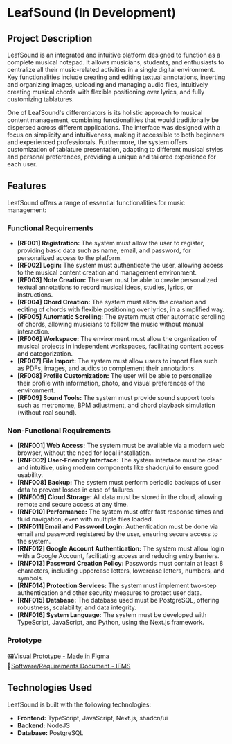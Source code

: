 # LeafSound (In Development)




## Project Description

LeafSound is an integrated and intuitive platform designed to function as a complete musical notepad. It allows musicians, students, and enthusiasts to centralize all their music-related activities in a single digital environment. Key functionalities include creating and editing textual annotations, inserting and organizing images, uploading and managing audio files, intuitively creating musical chords with flexible positioning over lyrics, and fully customizing tablatures.

One of LeafSound's differentiators is its holistic approach to musical content management, combining functionalities that would traditionally be dispersed across different applications. The interface was designed with a focus on simplicity and intuitiveness, making it accessible to both beginners and experienced professionals. Furthermore, the system offers customization of tablature presentation, adapting to different musical styles and personal preferences, providing a unique and tailored experience for each user.




## Features

LeafSound offers a range of essential functionalities for music management:

### Functional Requirements

*   **[RF001] Registration:** The system must allow the user to register, providing basic data such as name, email, and password, for personalized access to the platform.
*   **[RF002] Login:** The system must authenticate the user, allowing access to the musical content creation and management environment.
*   **[RF003] Note Creation:** The user must be able to create personalized textual annotations to record musical ideas, studies, lyrics, or instructions.
*   **[RF004] Chord Creation:** The system must allow the creation and editing of chords with flexible positioning over lyrics, in a simplified way.
*   **[RF005] Automatic Scrolling:** The system must offer automatic scrolling of chords, allowing musicians to follow the music without manual interaction.
*   **[RF006] Workspace:** The environment must allow the organization of musical projects in independent workspaces, facilitating content access and categorization.
*   **[RF007] File Import:** The system must allow users to import files such as PDFs, images, and audios to complement their annotations.
*   **[RF008] Profile Customization:** The user will be able to personalize their profile with information, photo, and visual preferences of the environment.
*   **[RF009] Sound Tools:** The system must provide sound support tools such as metronome, BPM adjustment, and chord playback simulation (without real sound).

### Non-Functional Requirements

*   **[RNF001] Web Access:** The system must be available via a modern web browser, without the need for local installation.
*   **[RNF002] User-Friendly Interface:** The system interface must be clear and intuitive, using modern components like shadcn/ui to ensure good usability.
*   **[RNF008] Backup:** The system must perform periodic backups of user data to prevent losses in case of failures.
*   **[RNF009] Cloud Storage:** All data must be stored in the cloud, allowing remote and secure access at any time.
*   **[RNF010] Performance:** The system must offer fast response times and fluid navigation, even with multiple files loaded.
*   **[RNF011] Email and Password Login:** Authentication must be done via email and password registered by the user, ensuring secure access to the system.
*   **[RNF012] Google Account Authentication:** The system must allow login with a Google Account, facilitating access and reducing entry barriers.
*   **[RNF013] Password Creation Policy:** Passwords must contain at least 8 characters, including uppercase letters, lowercase letters, numbers, and symbols.
*   **[RNF014] Protection Services:** The system must implement two-step authentication and other security measures to protect user data.
*   **[RNF015] Database:** The database used must be PostgreSQL, offering robustness, scalability, and data integrity.
*   **[RNF016] System Language:** The system must be developed with TypeScript, JavaScript, and Python, using the Next.js framework.


### Prototype
🖼️[Visual Prototype - Made in Figma](https://imgur.com/gallery/leafsound-prototype-Hw9VvON)
</br>
📄[Software/Requirements Document - IFMS](https://github.com/guialima29/leaf-sound/blob/main/leaf-sound-docs.pdf)


## Technologies Used

LeafSound is built with the following technologies:

*   **Frontend:** TypeScript, JavaScript, Next.js, shadcn/ui
*   **Backend:** NodeJS
*   **Database:** PostgreSQL



